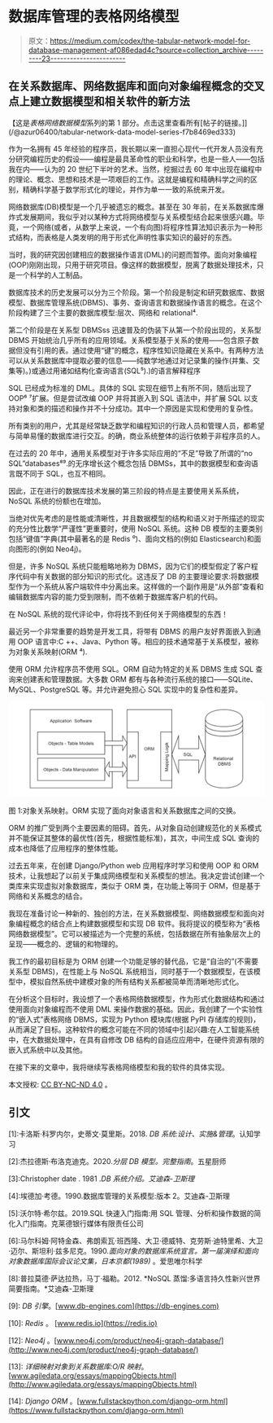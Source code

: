 # 数据库管理的表格网络模型

> 原文：<https://medium.com/codex/the-tabular-network-model-for-database-management-af086edad4c?source=collection_archive---------23----------------------->

## 在关系数据库、网络数据库和面向对象编程概念的交叉点上建立数据模型和相关软件的新方法

【这是*表格网络数据模型*系列的第 1 部分。点击这里查看所有[帖子的链接。]](/@azur06400/tabular-network-data-model-series-f7b8469ed333)

作为一名拥有 45 年经验的程序员，我长期以来一直担心现代一代开发人员没有充分研究编程历史的假设——编程是最具革命性的职业和科学，也是一些人——包括我在内——认为的 20 世纪下半叶的艺术。当然，挖掘过去 60 年中出现在编程中的理论、概念、思想和技术是一项艰巨的工作。这就是编程和精确科学之间的区别，精确科学基于数学形式化的理论，并作为单一一致的系统来开发。

网络数据库(DB)模型是一个几乎被遗忘的概念。甚至在 30 年前，在关系数据库爆炸式发展期间，我似乎对以某种方式将网络模型与关系模型结合起来很感兴趣。毕竟，一个网络(或者，从数学上来说，一个有向图)将程序性算法知识表示为一种形式结构，而表格是人类发明的用于形式化声明性事实知识的最好的东西。

当时，我的研究因创建相应的数据操作语言(DML)的问题而暂停。面向对象编程(OOP)刚刚出现，只用于研究项目。像这样的数据模型，脱离了数据处理技术，只是一个科学的人工制品。

数据库技术的历史发展可以分为三个阶段。第一个阶段是制定和研究数据库、数据模型、数据库管理系统(DBMS)、事务、查询语言和数据操作语言的概念。在这个阶段构建了三个主要的数据库模型:层次、网络和 relational⁴.

第二个阶段是在关系型 DBMSss 迅速普及的伪装下从第一个阶段出现的，关系型 DBMS 开始统治几乎所有的应用领域。关系模型基于关系的使用——包含原子数据但没有引用的表。通过使用“键”的概念，程序性知识隐藏在关系中。有两种方法可以从关系数据库中提取必要的信息——纯数学地通过对记录集的操作(并集、交集等)。)或通过用诸如结构化查询语言(SQL⁵).)的语言解释程序

SQL 已经成为标准的 DML。具体的 SQL 实现在细节上有所不同，随后出现了 OOP⁶ ⁷扩展。但是尝试改编 OOP 并将其嵌入到 SQL 语法中，并扩展 SQL 以支持对象和类的描述和操作并不十分成功。其中一个原因是实现和使用的复杂性。

所有类别的用户，尤其是经常缺乏数学和编程知识的行政人员和管理人员，都希望与简单易懂的数据库进行交互。的确，商业系统整体的运行依赖于非程序员的人。

在过去的 20 年中，通用关系模型对于许多实际应用的“不足”导致了所谓的“no SQL”databases⁸⁹.的无序增长这个概念包括 DBMSs，其中的数据模型和查询语言既不同于 SQL，也互不相同。

因此，正在进行的数据库技术发展的第三阶段的特点是主要使用关系系统，NoSQL 系统的份额也在增加。

当绝对优先考虑的是性能或清晰性，并且数据模型的结构和语义对于所描述的现实的充分性比数学“严谨性”更重要时，使用 NoSQL 系统。这种 DB 模型的主要类别包括“键值”字典(其中最著名的是 Redis ⁰)、面向文档的(例如 Elasticsearch)和面向图形的(例如 Neo4j)。

但是，许多 NoSQL 系统只能粗略地称为 DBMS，因为它们的模型假定了客户程序代码中有关数据的部分知识的形式化。这违反了 DB 的主要理论要求:将数据模型作为一个系统从客户端软件中分离出来。这样做的一个副作用是“从外部”查看和编辑数据库内容的能力受到限制，而不依赖于数据库客户机的代码。

在 NoSQL 系统的现代评论中，你将找不到任何关于网络模型的东西！

最近另一个非常重要的趋势是开发工具，将带有 DBMS 的用户友好界面嵌入到通用 OOP 语言中:C ++、Java、Python 等。相应的技术通常基于关系模型，被称为对象关系映射(ORM ⁴).

使用 ORM 允许程序员不使用 SQL。ORM 自动为特定的关系 DBMS 生成 SQL 查询来创建表和管理数据。大多数 ORM 都有与各种流行系统的接口——SQLite、MySQL、PostgreSQL 等。并允许避免担心 SQL 实现中的复杂性和差异。

![](img/4af83643d4d7aae4e0c9dd3d36c65bec.png)

图 1:对象关系映射。ORM 实现了面向对象语言和关系数据库之间的交换。

ORM 的推广受到两个主要因素的阻碍。首先，从对象自动创建规范化的关系模式并不能保证其整体的最优性(首先，根据性能标准)，其次，中间生成 SQL 查询的成本也降低了应用程序的整体性能。

过去五年来，在创建 Django/Python web 应用程序时学习和使用 OOP 和 ORM 技术，让我想起了以前关于集成网络模型和关系模型的想法。我决定尝试创建一个类库来实现虚拟对象数据库，类似于 ORM 类，在功能上等同于 ORM，但是基于网络和关系概念的结合。

我现在准备讨论一种新的、独创的方法，在关系数据模型、网络数据模型和面向对象编程概念的结合点上构建数据模型和实现 DB 软件。我将提议的模型称为“表格网络数据模型”。它可以被描述为一个完整的系统，包括数据在所有抽象层次上的呈现——概念的、逻辑的和物理的。

我工作的最初目标是为 ORM 创建一个功能足够的替代品，它是“自治的”(不需要关系型 DBMS)，在性能上与 NoSQL 系统相当，同时基于一个数据模型，在该模型中，模拟自然系统中建模对象的所有结构关系都被简单而清晰地形式化。

在分析这个目标时，我设想了一个表格网络数据模型，作为形式化数据结构和通过使用面向对象编程而不使用 DML 来操作数据的基础。因此，我创建了一个实验性的“嵌入式”表格网络 DBMS，实现为 Python 模块库(根据 PyPI 存储库的规则)，从而满足了目标。这种软件的概念可能在不同的领域中引起兴趣:在人工智能系统中，在大数据处理中，在具有自修改 DB 结构的自适应应用中，在硬件资源有限的嵌入式系统中以及其他。

在接下来的文章中，我将继续写表格网络模型和我的软件的具体实现。

本文授权: [CC BY-NC-ND 4.0](https://creativecommons.org/licenses/by-nc-nd/4.0/) 。

## 引文

[1]:卡洛斯·科罗内尔，史蒂文·莫里斯。2018. *DB 系统:设计、实施&管理*。认知学习

[2]:杰拉德斯·布洛克迪克。2020.*分层 DB 模型。完整指南*。五星厨师

[3]:Christopher date . 1981 .*DB 系统介绍。艾迪森-卫斯理*

[4]:埃德加·考德。1990.数据库管理的关系模型:版本 2。艾迪森-卫斯理

[5]:沃尔特·希尔兹。2019.SQL 快速入门指南:用 SQL 管理、分析和操作数据的简化入门指南。克莱德银行媒体有限责任公司

[6]:马尔科姆·阿特金森、弗朗索瓦·班西隆、大卫·德威特、克劳斯·迪特里希、大卫·迈尔、斯坦利·兹多尼克。1990.*面向对象的数据库系统宣言。第一届演绎和面向对象数据库国际会议论文集，日本京都(1989)* 。爱思唯尔科学

[7]: *对象数据管理组*。[www.odbms.org](https://www.odbms.org.)。

[8]:普拉莫德·萨达拉热，马丁·福勒。2012. *NoSQL 蒸馏:多语言持久性新兴世界简要指南。*艾迪森-卫斯理

[9]: *DB 引擎*。[www.db-engines.com](https://db-engines.com)

[10]: *Redis* 。 [www.redis.io](https://redis.io)

[11]: *弹性搜索*。[www.elastic.co/elasticsearch](https://www.elastic.co/elasticsearch)

[12]: *Neo4j* 。[www.neo4j.com/product/neo4j-graph-database/](http://www.neo4j.com/product/neo4j-graph-database/)

[13]: *详细映射对象到关系数据库:O/R 映射*。[www.agiledata.org/essays/mappingObjects.html](http://www.agiledata.org/essays/mappingObjects.html)

[14]: *Django ORM* 。[www.fullstackpython.com/django-orm.html](https://www.fullstackpython.com/django-orm.html)